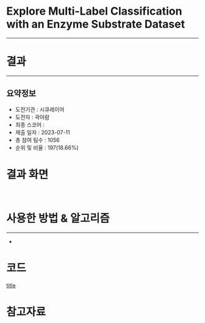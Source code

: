 # Explore Multi-Label Classification with an Enzyme Substrate Dataset
***
# 결과
***
## 요약정보
- 도전기관 : 시큐레이어
- 도전자 : 곽아람
- 최종 스코어 : 
- 제출 일자 : 2023-07-11
- 총 참여 팀수 : 1056
- 순위 및 비율 : 197(18.66%)

# 결과 화면
<img src="">
<img src="">

# 사용한 방법 & 알고리즘
***
- 
# 코드
[title]()
# 참고자료
